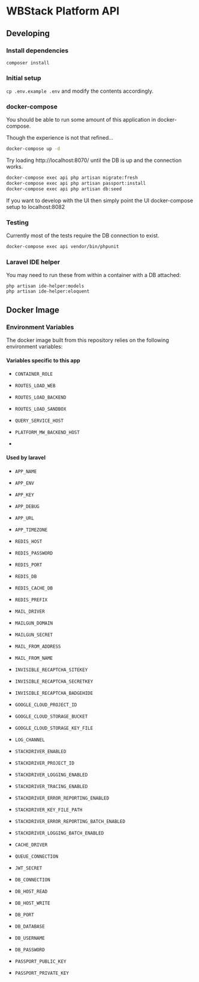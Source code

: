 # WBStack Platform API

## Developing

### Install dependencies

`composer install`

### Initial setup

`cp .env.example .env` and modify the contents accordingly.

### docker-compose

You should be able to run some amount of this application in docker-compose.

Though the experience is not that refined...

```sh
docker-compose up -d
```

Try loading http://localhost:8070/ until the DB is up and the connection works.

```sh
docker-compose exec api php artisan migrate:fresh
docker-compose exec api php artisan passport:install
docker-compose exec api php artisan db:seed
```

If you want to develop with the UI then simply point the UI docker-compose setup to localhost:8082

### Testing

Currently most of the tests require the DB connection to exist.

```sh
docker-compose exec api vendor/bin/phpunit
```

### Laravel IDE helper

You may need to run these from within a container with a DB attached:

```
php artisan ide-helper:models
php artisan ide-helper:eloquent
```

## Docker Image
### Environment Variables
The docker image built from this repository relies on the following environment variables:
#### Variables specific to this app
* `CONTAINER_ROLE`
* `ROUTES_LOAD_WEB`
* `ROUTES_LOAD_BACKEND`
* `ROUTES_LOAD_SANDBOX`


* `QUERY_SERVICE_HOST`
* `PLATFORM_MW_BACKEND_HOST`
* 
#### Used by laravel
* `APP_NAME`
* `APP_ENV`
* `APP_KEY`
* `APP_DEBUG`
* `APP_URL`
* `APP_TIMEZONE`


* `REDIS_HOST`
* `REDIS_PASSWORD`
* `REDIS_PORT`
* `REDIS_DB`
* `REDIS_CACHE_DB`
* `REDIS_PREFIX`


* `MAIL_DRIVER`
* `MAILGUN_DOMAIN`
* `MAILGUN_SECRET`
* `MAIL_FROM_ADDRESS`
* `MAIL_FROM_NAME`


* `INVISIBLE_RECAPTCHA_SITEKEY`
* `INVISIBLE_RECAPTCHA_SECRETKEY`
* `INVISIBLE_RECAPTCHA_BADGEHIDE`


* `GOOGLE_CLOUD_PROJECT_ID`
* `GOOGLE_CLOUD_STORAGE_BUCKET`
* `GOOGLE_CLOUD_STORAGE_KEY_FILE`


* `LOG_CHANNEL`
* `STACKDRIVER_ENABLED`
* `STACKDRIVER_PROJECT_ID`
* `STACKDRIVER_LOGGING_ENABLED`
* `STACKDRIVER_TRACING_ENABLED`
* `STACKDRIVER_ERROR_REPORTING_ENABLED`
* `STACKDRIVER_KEY_FILE_PATH`
* `STACKDRIVER_ERROR_REPORTING_BATCH_ENABLED`
* `STACKDRIVER_LOGGING_BATCH_ENABLED`


* `CACHE_DRIVER`
* `QUEUE_CONNECTION`
* `JWT_SECRET`


* `DB_CONNECTION`
* `DB_HOST_READ`
* `DB_HOST_WRITE`
* `DB_PORT`
* `DB_DATABASE`
* `DB_USERNAME`
* `DB_PASSWORD`
* `PASSPORT_PUBLIC_KEY`
* `PASSPORT_PRIVATE_KEY`